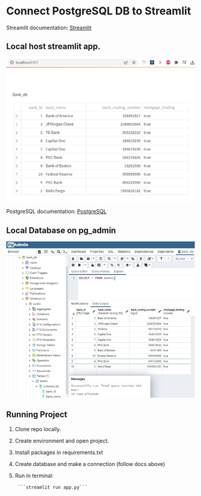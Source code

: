 # Connect PostgreSQL DB to Streamlit

Streamlit documentation: [Streamlit](https://docs.streamlit.io/knowledge-base/tutorials/databases/postgresql)

## Local host streamlit app.

![Streamlit localhost](./assets/dataframe.jpeg)

PostgreSQL documentation: [PostgreSQL](https://www.postgresql.org/docs/)

## Local Database on pg_admin

![pg_admin bank_db](./assets/pg_db.jpeg)

## Running Project

1. Clone repo locally.
2. Create environment and open project.
3. Install packages in requirements.txt
4. Create database and make a connection (follow docs above)
5. Run in terminal:

        ```streamlit run app.py```
